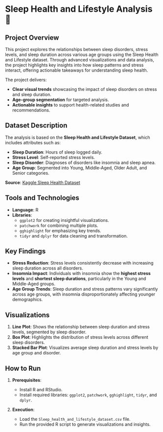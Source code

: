 # **Sleep Health and Lifestyle Analysis** 🛌

## **Project Overview**

This project explores the relationships between sleep disorders, stress levels, and sleep duration across various age groups using the Sleep Health and Lifestyle dataset. Through advanced visualizations and data analysis, the project highlights key insights into how sleep patterns and stress interact, offering actionable takeaways for understanding sleep health.

The project delivers:
- **Clear visual trends** showcasing the impact of sleep disorders on stress and sleep duration.
- **Age-group segmentation** for targeted analysis.
- **Actionable insights** to support health-related studies and recommendations.

## **Dataset Description**

The analysis is based on the **Sleep Health and Lifestyle Dataset**, which includes attributes such as:
- **Sleep Duration**: Hours of sleep logged daily.
- **Stress Level**: Self-reported stress levels.
- **Sleep Disorder**: Diagnoses of disorders like insomnia and sleep apnea.
- **Age Group**: Segmented into Young, Middle-Aged, Older Adult, and Senior categories.

**Source**: [Kaggle Sleep Health Dataset](https://www.kaggle.com/datasets/uom190346a/sleep-health-and-lifestyle-dataset/data)

## **Tools and Technologies**

- **Language**: R
- **Libraries**:
  - `ggplot2` for creating insightful visualizations.
  - `patchwork` for combining multiple plots.
  - `gghighlight` for emphasizing key trends.
  - `tidyr` and `dplyr` for data cleaning and transformation.

## **Key Findings**

- **Stress Reduction**: Stress levels consistently decrease with increasing sleep duration across all disorders.
- **Insomnia Impact**: Individuals with insomnia show the **highest stress levels** and **shortest sleep durations**, particularly in the Young and Middle-Aged groups.
- **Age Group Trends**: Sleep duration and stress patterns vary significantly across age groups, with insomnia disproportionately affecting younger demographics.

## **Visualizations**

1. **Line Plot**: Shows the relationship between sleep duration and stress levels, segmented by sleep disorder.
2. **Box Plot**: Highlights the distribution of stress levels across different sleep disorders.
3. **Stacked Bar Plot**: Visualizes average sleep duration and stress levels by age group and disorder.

## **How to Run**

1. **Prerequisites**:
   - Install R and RStudio.
   - Install required libraries: `ggplot2`, `patchwork`, `gghighlight`, `tidyr`, and `dplyr`.

2. **Execution**:
   - Load the `Sleep_health_and_lifestyle_dataset.csv` file.
   - Run the provided R script to generate visualizations and insights.
